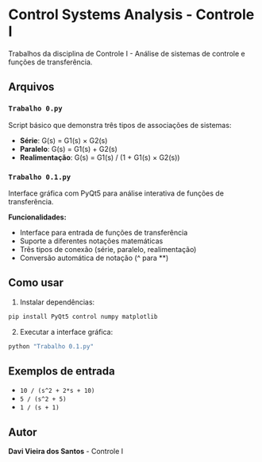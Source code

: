 # Control Systems Analysis - Controle I

Trabalhos da disciplina de Controle I - Análise de sistemas de controle e funções de transferência.

## Arquivos

### `Trabalho 0.py`
Script básico que demonstra três tipos de associações de sistemas:
- **Série**: G(s) = G1(s) × G2(s)
- **Paralelo**: G(s) = G1(s) + G2(s)  
- **Realimentação**: G(s) = G1(s) / (1 + G1(s) × G2(s))

### `Trabalho 0.1.py`
Interface gráfica com PyQt5 para análise interativa de funções de transferência.

**Funcionalidades:**
- Interface para entrada de funções de transferência
- Suporte a diferentes notações matemáticas
- Três tipos de conexão (série, paralelo, realimentação)
- Conversão automática de notação (^ para **)

## Como usar

1. Instalar dependências:
```bash
pip install PyQt5 control numpy matplotlib
```

2. Executar a interface gráfica:
```bash
python "Trabalho 0.1.py"
```

## Exemplos de entrada
- `10 / (s^2 + 2*s + 10)`
- `5 / (s^2 + 5)`
- `1 / (s + 1)`

## Autor
**Davi Vieira dos Santos** - Controle I
